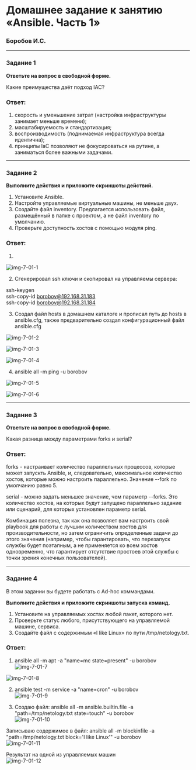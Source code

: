 # Домашнее задание к занятию «Ansible. Часть 1»

### Боробов И.С.

---

### Задание 1

**Ответьте на вопрос в свободной форме.**

Какие преимущества даёт подход IAC?

### Ответ:

1. скорость и уменьшение затрат (настройка инфраструктуры занимает меньше времени);
2. масштабируемость и стандартизация;
3. воспроизводимость (поднимаемая инфраструктура всегда идентична);
4. принципы IaC позволяют не фокусироваться на рутине, а заниматься более важными задачами.

---

### Задание 2 

**Выполните действия и приложите скриншоты действий.**

1. Установите Ansible.
2. Настройте управляемые виртуальные машины, не меньше двух.
3. Создайте файл inventory. Предлагается использовать файл, размещённый в папке с проектом, а не файл inventory по умолчанию.
4. Проверьте доступность хостов с помощью модуля ping.

### Ответ:
1.  
![img-7-01-1](https://github.com/Borobov/03-Virtualization-automation-and-CICD/blob/3e4322cea83cf793e805c02e12b9e5d6c0228031/img-7-01/img-7-01-1.png)

2. Сгенерировал ssh ключи и скопировал на управляемы сервера:

ssh-keygen  
ssh-copy-id borobov@192.168.31.183  
ssh-copy-id borobov@192.168.31.184  

3. Создал файл hosts в домашнем каталоге и прописал путь до hosts в ansible.cfg, также предварительно создал конфигурационный файл ansible.cfg

![img-7-01-2](https://github.com/Borobov/03-Virtualization-automation-and-CICD/blob/3e4322cea83cf793e805c02e12b9e5d6c0228031/img-7-01/img-7-01-2.png)

![img-7-01-3](https://github.com/Borobov/03-Virtualization-automation-and-CICD/blob/3e4322cea83cf793e805c02e12b9e5d6c0228031/img-7-01/img-7-01-3.png)

![img-7-01-4](https://github.com/Borobov/03-Virtualization-automation-and-CICD/blob/3e4322cea83cf793e805c02e12b9e5d6c0228031/img-7-01/img-7-01-4.png)

4. ansible all -m ping -u borobov

![img-7-01-5](https://github.com/Borobov/03-Virtualization-automation-and-CICD/blob/3e4322cea83cf793e805c02e12b9e5d6c0228031/img-7-01/img-7-01-5.png)

![img-7-01-6](https://github.com/Borobov/03-Virtualization-automation-and-CICD/blob/3e4322cea83cf793e805c02e12b9e5d6c0228031/img-7-01/img-7-01-6.png)

---

### Задание 3 

**Ответьте на вопрос в свободной форме.**

Какая разница между параметрами forks и serial? 

### Ответ:

forks - настраивает количество параллельных процессов, которые может запускть Ansible, и, следовательно, максимальное количество хостов, которые можно настроить параллельно. Значение --fork по умолчанию равно 5.  

serial - можно задать меньшее значение, чем параметр --forks. Это количество хостов, на которых будут запущено параллельно задание или сценарий, для которых установлен параметр serial.  

Комбинация полезна, так как она позволяет вам настроить свой playbook для работы с лучшим количеством хостов для производительности, но затем ограничить определенные задачи до этого значения (например, чтобы гарантировать, что перезапуск службы будет поэтапным, а не применяется ко всем хостов одновременно, что гарантирует отсутствие простоев этой службы с точки зрения конечных пользователей).  

---

### Задание 4 

В этом задании вы будете работать с Ad-hoc коммандами.

**Выполните действия и приложите скриншоты запуска команд.**

1. Установите на управляемых хостах любой пакет, которого нет.
2. Проверьте статус любого, присутствующего на управляемой машине, сервиса. 
3. Создайте файл с содержимым «I like Linux» по пути /tmp/netology.txt.
 
### Ответ:

1. ansible all -m apt -a "name=mc state=present" -u borobov  
![img-7-01-7](https://github.com/Borobov/03-Virtualization-automation-and-CICD/blob/3e4322cea83cf793e805c02e12b9e5d6c0228031/img-7-01/img-7-01-7.png)

![img-7-01-8](https://github.com/Borobov/03-Virtualization-automation-and-CICD/blob/3e4322cea83cf793e805c02e12b9e5d6c0228031/img-7-01/img-7-01-8.png)

2. ansible test -m service -a "name=cron" -u borobov  
![img-7-01-9](https://github.com/Borobov/03-Virtualization-automation-and-CICD/blob/3e4322cea83cf793e805c02e12b9e5d6c0228031/img-7-01/img-7-01-9.png)

3. Создаю файл: ansible all -m ansible.builtin.file -a "path=/tmp/netology.txt state=touch" -u borobov  
![img-7-01-10](https://github.com/Borobov/03-Virtualization-automation-and-CICD/blob/3e4322cea83cf793e805c02e12b9e5d6c0228031/img-7-01/img-7-01-10.png)

Записываю содержимое в файл: ansible all -m blockinfile -a "path=/tmp/netology.txt block='I like Linux'" -u borobov  
![img-7-01-11](https://github.com/Borobov/03-Virtualization-automation-and-CICD/blob/3e4322cea83cf793e805c02e12b9e5d6c0228031/img-7-01/img-7-01-11.png)

Результат на одной из управляемых машин  
![img-7-01-12](https://github.com/Borobov/03-Virtualization-automation-and-CICD/blob/3e4322cea83cf793e805c02e12b9e5d6c0228031/img-7-01/img-7-01-12.png)
